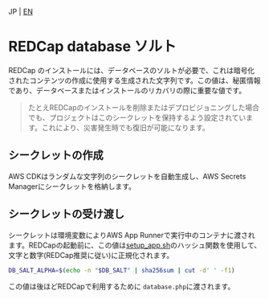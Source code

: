JP | [EN](../en/salt.md)

# REDCap database ソルト

REDCap のインストールには、データベースのソルトが必要で、これは暗号化されたコンテンツの作成に使用する生成された文字列です。この値は、秘匿情報であり、データベースまたはインストールのリカバリの際に重要な値です。

> たとえREDCapのインストールを削除またはデプロビジョニングした場合でも、プロジェクトはこのシークレットを保持するよう設定されています。これにより、災害発生時でも復旧が可能になります。

## シークレットの作成

AWS CDKはランダムな文字列のシークレットを自動生成し、AWS Secrets Managerにシークレットを格納します。

## シークレットの受け渡し

シークレットは環境変数によりAWS App Runnerで実行中のコンテナに渡されます。REDCapの起動前に、この値は[setup_app.sh](../../containers/redcap-docker-apache/scripts/setup_app.sh)のハッシュ関数を使用して、文字と数字(REDCap推奨に従い)に正規化されます。

```sh
DB_SALT_ALPHA=$(echo -n "$DB_SALT" | sha256sum | cut -d' ' -f1)
```

この値は後ほどREDCapで利用するために `database.php`に渡されます。
